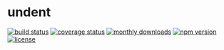 # undent



[![build status](https://img.shields.io/github/workflow/status/twitchbronbron/undent/build.svg?logo=github)](https://github.com/twitchbronbron/undent/actions?query=workflow%3Abuild)
[![coverage status](https://img.shields.io/coveralls/github/twitchbronbron/undent?logo=coveralls)](https://coveralls.io/github/twitchbronbron/undent?branch=master)
[![monthly downloads](https://img.shields.io/npm/dm/undent.svg?sanitize=true&logo=npm&logoColor=)](https://npmcharts.com/compare/undent?minimal=true)
[![npm version](https://img.shields.io/npm/v/undent.svg?logo=npm)](https://www.npmjs.com/package/undent)
[![license](https://img.shields.io/npm/l/undent.svg)](LICENSE)
